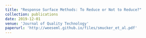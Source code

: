 ```yaml
---
title: "Response Surface Methods: To Reduce or Not to Reduce?"
collection: publications
date: 2019-12-01
venue: 'Journal of Quality Technology'
paperurl: 'http://weeseml.github.io/files/smucker_et_al.pdf'
---
```





